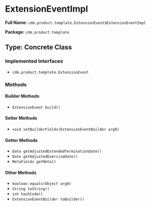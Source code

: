 # ExtensionEventImpl

**Full Name:** `cdm.product.template.ExtensionEvent$ExtensionEventImpl`

**Package:** `cdm.product.template`

## Type: Concrete Class

### Implemented Interfaces

- `cdm.product.template.ExtensionEvent`

### Methods

#### Builder Methods

- `ExtensionEvent build()`

#### Setter Methods

- `void setBuilderFields(ExtensionEventBuilder arg0)`

#### Getter Methods

- `Date getAdjustedExtendedTerminationDate()`
- `Date getAdjustedExerciseDate()`
- `MetaFields getMeta()`

#### Other Methods

- `boolean equals(Object arg0)`
- `String toString()`
- `int hashCode()`
- `ExtensionEventBuilder toBuilder()`

